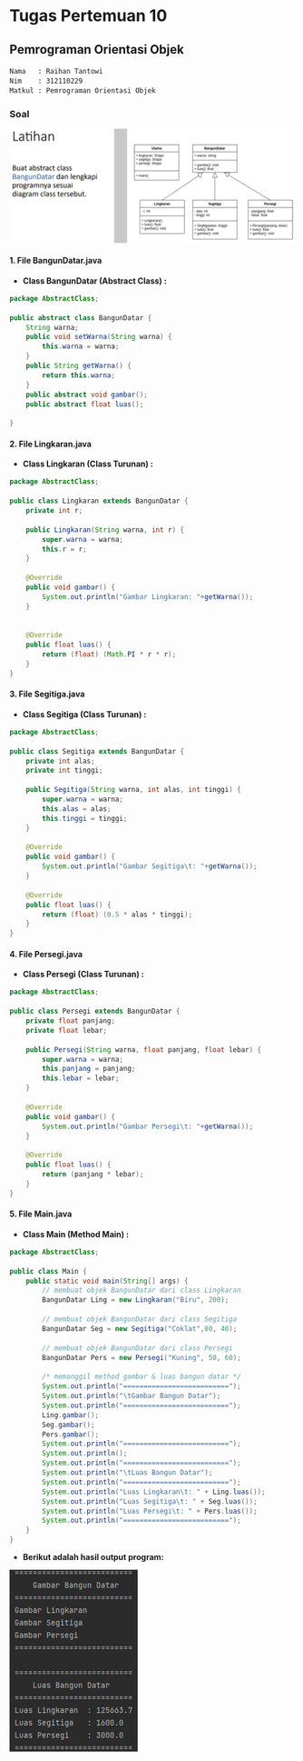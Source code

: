 # Tugas Pertemuan 10
## Pemrograman Orientasi Objek

```sh
Nama   : Raihan Tantowi
Nim    : 312110229
Matkul : Pemrograman Orientasi Objek
```
### Soal
![Gambar 1](Screenshoot/ss1.png)

#### 1. File BangunDatar.java
* **Class BangunDatar (Abstract Class) :**
```java
package AbstractClass;

public abstract class BangunDatar {
    String warna;
    public void setWarna(String warna) {
        this.warna = warna;
    }
    public String getWarna() {
        return this.warna;
    }
    public abstract void gambar();
    public abstract float luas();

}
```

#### 2. File Lingkaran.java
* **Class Lingkaran (Class Turunan) :**
```java
package AbstractClass;

public class Lingkaran extends BangunDatar {
    private int r;

    public Lingkaran(String warna, int r) {
        super.warna = warna;
        this.r = r;
    }

    @Override
    public void gambar() {
        System.out.println("Gambar Lingkaran: "+getWarna());
    }


    @Override
    public float luas() {
        return (float) (Math.PI * r * r);
    }
}
```

#### 3. File Segitiga.java
* **Class Segitiga (Class Turunan) :**
```java
package AbstractClass;

public class Segitiga extends BangunDatar {
    private int alas;
    private int tinggi;

    public Segitiga(String warna, int alas, int tinggi) {
        super.warna = warna;
        this.alas = alas;
        this.tinggi = tinggi;
    }

    @Override
    public void gambar() {
        System.out.println("Gambar Segitiga\t: "+getWarna());
    }

    @Override
    public float luas() {
        return (float) (0.5 * alas * tinggi);
    }
}
```

#### 4. File Persegi.java
* **Class Persegi (Class Turunan) :**
```java
package AbstractClass;

public class Persegi extends BangunDatar {
    private float panjang;
    private float lebar;

    public Persegi(String warna, float panjang, float lebar) {
        super.warna = warna;
        this.panjang = panjang;
        this.lebar = lebar;
    }

    @Override
    public void gambar() {
        System.out.println("Gambar Persegi\t: "+getWarna());
    }

    @Override
    public float luas() {
        return (panjang * lebar);
    }
}
```

#### 5. File Main.java
* **Class Main (Method Main) :**
```java
package AbstractClass;

public class Main {
    public static void main(String[] args) {
        // membuat objek BangunDatar dari class Lingkaran
        BangunDatar Ling = new Lingkaran("Biru", 200);

        // membuat objek BangunDatar dari class Segitiga
        BangunDatar Seg = new Segitiga("Coklat",80, 40);

        // membuat objek BangunDatar dari class Persegi
        BangunDatar Pers = new Persegi("Kuning", 50, 60);

        /* memanggil method gambar & luas bangun datar */
        System.out.println("==========================");
        System.out.println("\tGambar Bangun Datar");
        System.out.println("==========================");
        Ling.gambar();
        Seg.gambar();
        Pers.gambar();
        System.out.println("==========================");
        System.out.println();
        System.out.println("==========================");
        System.out.println("\tLuas Bangun Datar");
        System.out.println("==========================");
        System.out.println("Luas Lingkaran\t: " + Ling.luas());
        System.out.println("Luas Segitiga\t: " + Seg.luas());
        System.out.println("Luas Persegi\t: " + Pers.luas());
        System.out.println("==========================");
    }
}
```

* **Berikut adalah hasil output program:**

![Gambar 2](Screenshoot/ss2.png)